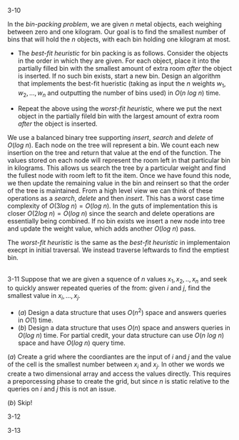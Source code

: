 3-10

In the *bin-packing problem*, we are given $n$ metal objects, each weighing between zero and one kilogram. Our goal is to find the smallest number of bins that will
hold the $n$ objects, with each bin holding one kilogram at most.

* The *best-fit heuristic* for bin packing is as follows.  Consider the objects in the order in which they are given.  For each object, place it into the partially filled bin with the smallest amount of extra room *after* the object is inserted. If no such bin exists, start a new bin.  Design an algorithm that implements the best-fit hueristic (taking as input the $n$ weights $w_1, w_2, ..., w_n$ and outputting the number of bins used) in $O(n \ log \ n)$ time.

* Repeat the above using the *worst-fit heuristic,* where we put the next object in the partially fileld bin with the largest amount of extra room *after* the object is inserted.

We use a balanced binary tree supporting *insert*, *search* and *delete* of $O(log \ n)$.
Each node on the tree will represent a bin.  We count each new insertion on the tree and return that value at the end of the function. The values stored on each node will represent the room left in that particular bin in kilograms.  This allows us search the tree by a particular weight and find the fullest node with room left to fit the item.  Once we have found this node, we then update the remaining value in the bin and 
reinsert so that the order of the tree is maintained.  From a high level view we can think of these operations as a *search*, *delete* and then *insert*.  This has a worst case time complexity of $O(3log \ n) = O(log \ n)$.  In the guts of implementation this is closer $O(2log \ n) = O(log \ n)$ since the search and delete operations are essentially being combined.  If no bin exists we insert a new node into tree and update the weight value, which adds another $O(log \ n)$ pass. 

The *worst-fit heuristic* is the same as the *best-fit heuristic* in implementaion execpt in initial traversal.  We instead traverse leftwards to find the emptiest bin.


\
3-11
Suppose that we are given a squence of $n$ values $x_1, x_2, .., x_n$ and seek to quickly answer repeated queries of the from: given $i$ and $j$, find the smallest value in $x_i,...,x_j$.

* ($a$) Design a data structure that uses $O(n^2)$ space and answers queries in $O(1)$ time.
* ($b$) Design a data structure that uses $O(n)$ space and answers queries in $O(log \ n)$ time. For partial credit, your data structure can use $O(n \ log \ n)$ space and have $O(log \ n)$ query time.

($a$)  Create a grid where the coordiantes are the input of $i$ and $j$ and the value of the cell is the smallest number between $x_i$ and $x_j$. In other we words we create a two dimensional array and access the values directly.  This requires a preporcessing phase to create the grid, but since $n$ is static relative to the queries on $i$ and $j$ this is not an issue.

($b$) Skip!

3-12

3-13